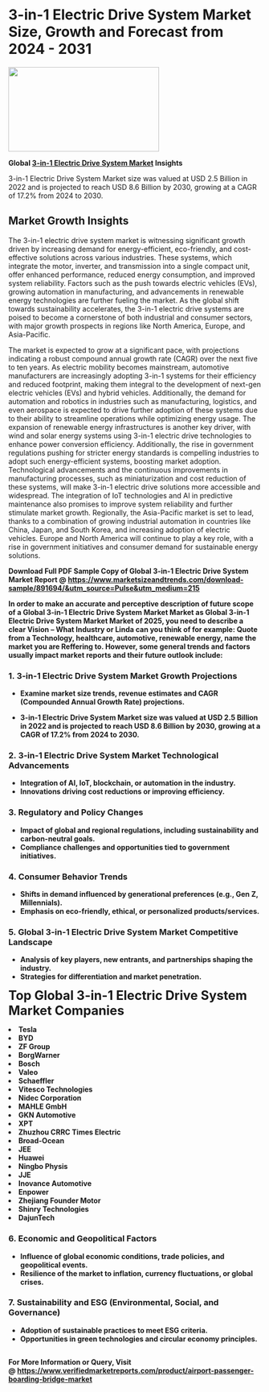 <H1>3-in-1 Electric Drive System Market Size, Growth and Forecast from 2024 - 2031</H1><img class="aligncenter size-medium wp-image-584254" src="https://thirdeyenews.in/wp-content/uploads/2024/09/Global-Market-Research-300x168.jpeg" alt="" width="300" height="168" /><p><strong>Global&nbsp;<a href="https://www.marketsizeandtrends.com/download-sample/891694/&amp;utm_source=Pulse&amp;utm_medium=215">3-in-1 Electric Drive System Market</a> Insights</strong></p><p>3-in-1 Electric Drive System Market size was valued at USD 2.5 Billion in 2022 and is projected to reach USD 8.6 Billion by 2030, growing at a CAGR of 17.2% from 2024 to 2030.</p><p><h2>Market Growth Insights</h2> <p>The 3-in-1 electric drive system market is witnessing significant growth driven by increasing demand for energy-efficient, eco-friendly, and cost-effective solutions across various industries. These systems, which integrate the motor, inverter, and transmission into a single compact unit, offer enhanced performance, reduced energy consumption, and improved system reliability. Factors such as the push towards electric vehicles (EVs), growing automation in manufacturing, and advancements in renewable energy technologies are further fueling the market. As the global shift towards sustainability accelerates, the 3-in-1 electric drive systems are poised to become a cornerstone of both industrial and consumer sectors, with major growth prospects in regions like North America, Europe, and Asia-Pacific.</p> <p><strong></strong></p> <p>The market is expected to grow at a significant pace, with projections indicating a robust compound annual growth rate (CAGR) over the next five to ten years. As electric mobility becomes mainstream, automotive manufacturers are increasingly adopting 3-in-1 systems for their efficiency and reduced footprint, making them integral to the development of next-gen electric vehicles (EVs) and hybrid vehicles. Additionally, the demand for automation and robotics in industries such as manufacturing, logistics, and even aerospace is expected to drive further adoption of these systems due to their ability to streamline operations while optimizing energy usage. The expansion of renewable energy infrastructures is another key driver, with wind and solar energy systems using 3-in-1 electric drive technologies to enhance power conversion efficiency. Additionally, the rise in government regulations pushing for stricter energy standards is compelling industries to adopt such energy-efficient systems, boosting market adoption. Technological advancements and the continuous improvements in manufacturing processes, such as miniaturization and cost reduction of these systems, will make 3-in-1 electric drive solutions more accessible and widespread. The integration of IoT technologies and AI in predictive maintenance also promises to improve system reliability and further stimulate market growth. Regionally, the Asia-Pacific market is set to lead, thanks to a combination of growing industrial automation in countries like China, Japan, and South Korea, and increasing adoption of electric vehicles. Europe and North America will continue to play a key role, with a rise in government initiatives and consumer demand for sustainable energy solutions. <p><strong></p><p><span class=""><strong>Download Full PDF Sample Copy of Global 3-in-1 Electric Drive System Market Report</strong> @ <a href="https://www.marketsizeandtrends.com/download-sample/891694/&amp;utm_source=Pulse&amp;utm_medium=215" target="_blank">https://www.marketsizeandtrends.com/download-sample/891694/&amp;utm_source=Pulse&amp;utm_medium=215</a></span></p><p>In order to make an accurate and perceptive description of future scope of a Global&nbsp;3-in-1 Electric Drive System Market Market as Global&nbsp;3-in-1 Electric Drive System Market Market of 2025, you need to describe a clear Vision &ndash; What Industry or Linda can you think of for example: Quote from a Technology, healthcare, automotive, renewable energy, name the market you are Reffering to. However, some general trends and factors usually impact market reports and their future outlook include:</p><h3>1.&nbsp;<strong>3-in-1 Electric Drive System Market Growth Projections</strong></h3><ul><li>Examine market size trends, revenue estimates and CAGR (Compounded Annual Growth Rate) projections.</li><li><p>3-in-1 Electric Drive System Market size was valued at USD 2.5 Billion in 2022 and is projected to reach USD 8.6 Billion by 2030, growing at a CAGR of 17.2% from 2024 to 2030.</p></li></ul><h3>2.&nbsp;<strong>3-in-1 Electric Drive System Market Technological Advancements</strong></h3><ul><li>Integration of AI, IoT, blockchain, or automation in the industry.</li><li>Innovations driving cost reductions or improving efficiency.</li></ul><h3>3.&nbsp;<strong>Regulatory and Policy Changes</strong></h3><ul><li>Impact of global and regional regulations, including sustainability and carbon-neutral goals.</li><li>Compliance challenges and opportunities tied to government initiatives.</li></ul><h3>4.&nbsp;<strong>Consumer Behavior Trends</strong></h3><ul><li>Shifts in demand influenced by generational preferences (e.g., Gen Z, Millennials).</li><li>Emphasis on eco-friendly, ethical, or personalized products/services.</li></ul><h3>5.&nbsp;<strong>Global 3-in-1 Electric Drive System Market Competitive Landscape</strong></h3><ul><li>Analysis of key players, new entrants, and partnerships shaping the industry.</li><li>Strategies for differentiation and market penetration.</li></ul><p data-pm-slice="1 1 []"><span style="color: inherit; font-family: inherit; font-size: 25px;">Top Global 3-in-1 Electric Drive System Market Companies</span></p><div class="" data-test-id=""><p><li>Tesla</li><li> BYD</li><li> ZF Group</li><li> BorgWarner</li><li> Bosch</li><li> Valeo</li><li> Schaeffler</li><li> Vitesco Technologies</li><li> Nidec Corporation</li><li> MAHLE GmbH</li><li> GKN Automotive</li><li> XPT</li><li> Zhuzhou CRRC Times Electric</li><li> Broad-Ocean</li><li> JEE</li><li> Huawei</li><li> Ningbo Physis</li><li> JJE</li><li> Inovance Automotive</li><li> Enpower</li><li> Zhejiang Founder Motor</li><li> Shinry Technologies</li><li> DajunTech</li></p></div><h3>6.&nbsp;<strong>Economic and Geopolitical Factors</strong></h3><ul><li>Influence of global economic conditions, trade policies, and geopolitical events.</li><li>Resilience of the market to inflation, currency fluctuations, or global crises.</li></ul><h3>7.&nbsp;<strong>Sustainability and ESG (Environmental, Social, and Governance)</strong></h3><ul><li>Adoption of sustainable practices to meet ESG criteria.</li><li>Opportunities in green technologies and circular economy principles.</li></ul><h2><strong style="font-size: 14px;">For More Information or Query, Visit @&nbsp;</strong><a style="background-color: #ffffff; font-size: 14px;" href="https://www.marketsizeandtrends.com/report/3-in-1-electric-drive-system-market/" target="_blank">https://www.verifiedmarketreports.com/product/airport-passenger-boarding-bridge-market</a></h2>
